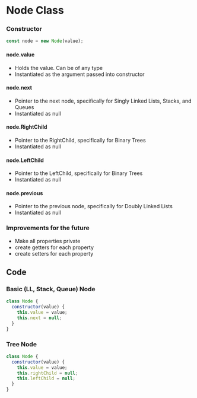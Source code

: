 # Node Class

### Constructor

```js
const node = new Node(value);
```

#### node.value

- Holds the value. Can be of any type
- Instantiated as the argument passed into constructor

#### node.next

- Pointer to the next node, specifically for Singly Linked Lists, Stacks, and
  Queues
- Instantiated as null

#### node.RightChild

- Pointer to the RightChild, specifically for Binary Trees
- Instantiated as null

#### node.LeftChild

- Pointer to the LeftChild, specifically for Binary Trees
- Instantiated as null

#### node.previous

- Pointer to the previous node, specifically for Doubly Linked Lists
- Instantiated as null

### Improvements for the future

- Make all properties private
- create getters for each property
- create setters for each property

<!-- ### UML -->

<!-- ![Node UML](../../assets/node.jpg) -->

## Code

### Basic (LL, Stack, Queue) Node

```js
class Node {
  constructor(value) {
    this.value = value;
    this.next = null;
  }
}
```

### Tree Node

```js
class Node {
  constructor(value) {
    this.value = value;
    this.rightChild = null;
    this.leftChild = null;
  }
}
```
